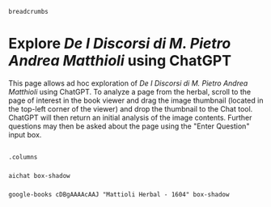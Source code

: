 <style>
  iframe { height: calc(100dvh - 300px); }
</style>

`breadcrumbs`

# Explore *De I Discorsi di M. Pietro Andrea Matthioli* using ChatGPT

This page allows ad hoc exploration of *De I Discorsi di M. Pietro Andrea Matthioli* using ChatGPT.  To analyze a page from the herbal, scroll to the page of interest in the book viewer and drag the image thumbnail (located in the top-left corner of the viewer) and drop the thumbnail to the Chat tool.  ChatGPT will then return an initial analysis of the image contents.  Further questions may then be asked about the page using the "Enter Question" input box.

##
`.columns`

###

`aichat box-shadow`

###

`google-books cDBgAAAAcAAJ "Mattioli Herbal - 1604" box-shadow`
